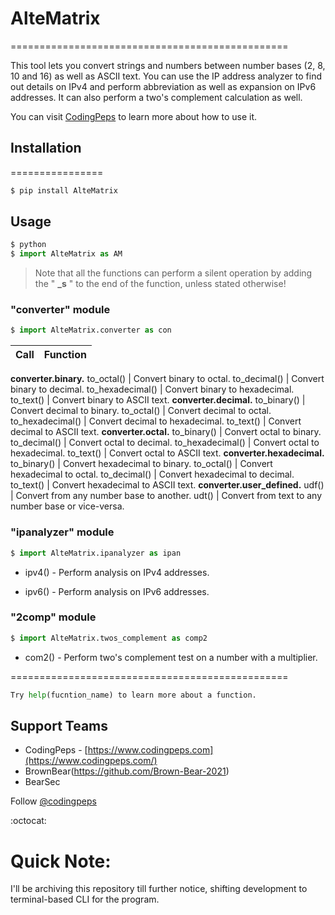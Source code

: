 # AlteMatrix
================================================

This tool lets you convert strings and numbers between number bases (2, 8, 10 and 16) as well as ASCII text.
You can use the IP address analyzer to find out details on IPv4 and perform abbreviation as well as expansion on IPv6 addresses. It can also perform a two's complement calculation as well.

You can visit [CodingPeps](https://codingpeps.com) to learn more about how to use it.

## Installation
================

```python
$ pip install AlteMatrix
```

## Usage

```python
$ python
$ import AlteMatrix as AM
```
>Note that all the functions can perform a silent operation by adding the " **_s** " to the end of the function, unless stated otherwise!

### "converter" module

```python
$ import AlteMatrix.converter as con
```

Call | Function
---- | --------
**converter.binary.**
to_octal()        | Convert binary to octal.
to_decimal()      | Convert binary to decimal.
to_hexadecimal()  | Convert binary to hexadecimal.
to_text()         | Convert binary to ASCII text.
**converter.decimal.**
to_binary()       | Convert decimal to binary.
to_octal()        | Convert decimal to octal.
to_hexadecimal()  | Convert decimal to hexadecimal.
to_text()         | Convert decimal to ASCII text.
**converter.octal.**
to_binary()       | Convert octal to binary.
to_decimal()      | Convert octal to decimal.
to_hexadecimal()  | Convert octal to hexadecimal.
to_text()         | Convert octal to ASCII text.
**converter.hexadecimal.**
to_binary()       | Convert hexadecimal to binary.
to_octal()        | Convert hexadecimal to octal.
to_decimal()      | Convert hexadecimal to decimal.
to_text()         | Convert hexadecimal to ASCII text.
**converter.user_defined.**
udf()       | Convert from any number base to another.
udt()       | Convert from text to any number base or vice-versa.



### "ipanalyzer" module

```python
$ import AlteMatrix.ipanalyzer as ipan
```

- ipv4() - Perform analysis on IPv4 addresses.

- ipv6() - Perform analysis on IPv6 addresses.



### "2comp" module
```python
$ import AlteMatrix.twos_complement as comp2
```

+ com2() - Perform two's complement test on a number with a multiplier.

================================================
```python
Try help(fucntion_name) to learn more about a function.
```

## Support Teams
* CodingPeps - [https://www.codingpeps.com](https://www.codingpeps.com/) 
* BrownBear(https://github.com/Brown-Bear-2021)
* BearSec

Follow [@codingpeps](https://www.instagram.com/codingpeps/) 

:octocat:



# Quick Note:
I'll be archiving this repository till further notice, shifting development to terminal-based CLI for the program.
